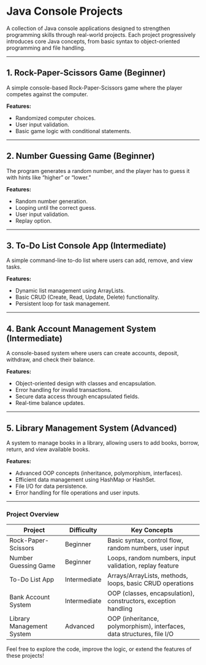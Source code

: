 # Java Console Projects

A collection of Java console applications designed to strengthen programming skills through real-world projects. Each project progressively introduces core Java concepts, from basic syntax to object-oriented programming and file handling.

---

## **1. Rock-Paper-Scissors Game** (Beginner)

A simple console-based Rock-Paper-Scissors game where the player competes against the computer.

**Features:**
- Randomized computer choices.
- User input validation.
- Basic game logic with conditional statements.

---

## **2. Number Guessing Game** (Beginner)

The program generates a random number, and the player has to guess it with hints like “higher” or “lower.”

**Features:**
- Random number generation.
- Looping until the correct guess.
- User input validation.
- Replay option.

---

## **3. To-Do List Console App** (Intermediate)

A simple command-line to-do list where users can add, remove, and view tasks.

**Features:**
- Dynamic list management using ArrayLists.
- Basic CRUD (Create, Read, Update, Delete) functionality.
- Persistent loop for task management.

---

## **4. Bank Account Management System** (Intermediate)

A console-based system where users can create accounts, deposit, withdraw, and check their balance.

**Features:**
- Object-oriented design with classes and encapsulation.
- Error handling for invalid transactions.
- Secure data access through encapsulated fields.
- Real-time balance updates.

---

## **5. Library Management System** (Advanced)

A system to manage books in a library, allowing users to add books, borrow, return, and view available books.

**Features:**
- Advanced OOP concepts (inheritance, polymorphism, interfaces).
- Efficient data management using HashMap or HashSet.
- File I/O for data persistence.
- Error handling for file operations and user inputs.

---

### **Project Overview**

| **Project** | **Difficulty** | **Key Concepts** |
| --- | --- | --- |
| Rock-Paper-Scissors | Beginner | Basic syntax, control flow, random numbers, user input |
| Number Guessing Game | Beginner | Loops, random numbers, input validation, replay feature |
| To-Do List App | Intermediate | Arrays/ArrayLists, methods, loops, basic CRUD operations |
| Bank Account System | Intermediate | OOP (classes, encapsulation), constructors, exception handling |
| Library Management System | Advanced | OOP (inheritance, polymorphism), interfaces, data structures, file I/O |

Feel free to explore the code, improve the logic, or extend the features of these projects!


